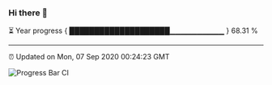 ### Hi there 👋

⏳ Year progress { ████████████████████▁▁▁▁▁▁▁▁▁▁ } 68.31 %

---

⏰ Updated on Mon, 07 Sep 2020 00:24:23 GMT

![Progress Bar CI](https://github.com/liununu/liununu/workflows/Progress%20Bar%20CI/badge.svg)
